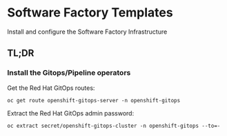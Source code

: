 # Software Factory Templates

Install and configure the Software Factory Infrastructure

## TL;DR

### Install the Gitops/Pipeline operators

Get the Red Hat GitOps routes:

```shell
oc get route openshift-gitops-server -n openshift-gitops
```

Extract the Red Hat GitOps admin password:

```shell
oc extract secret/openshift-gitops-cluster -n openshift-gitops --to=-
```



